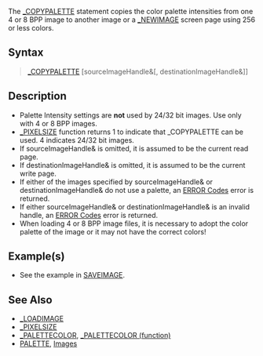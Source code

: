 The [_COPYPALETTE](_COPYPALETTE) statement copies the color palette intensities from one 4 or 8 BPP image to another image or a [_NEWIMAGE](_NEWIMAGE) screen page using 256 or less colors.

## Syntax

> [_COPYPALETTE](_COPYPALETTE) [sourceImageHandle&[, destinationImageHandle&]]

## Description

* Palette Intensity settings are **not** used by 24/32 bit images. Use only with 4 or 8 BPP images.
* [_PIXELSIZE](_PIXELSIZE) function returns 1 to indicate that _COPYPALETTE can be used. 4 indicates 24/32 bit images.
* If sourceImageHandle& is omitted, it is assumed to be the current read page.
* If destinationImageHandle& is omitted, it is assumed to be the current write page.
* If either of the images specified by sourceImageHandle& or destinationImageHandle& do not use a palette, an [ERROR Codes](ERROR-Codes) error is returned.
* If either sourceImageHandle& or destinationImageHandle& is an invalid handle, an [ERROR Codes](ERROR-Codes) error is returned.
* When loading 4 or 8 BPP image files, it is necessary to adopt the color palette of the image or it may not have the correct colors!

## Example(s)

* See the example in [SAVEIMAGE](SAVEIMAGE).

## See Also

* [_LOADIMAGE](_LOADIMAGE)
* [_PIXELSIZE](_PIXELSIZE)
* [_PALETTECOLOR](_PALETTECOLOR), [_PALETTECOLOR (function)](_PALETTECOLOR-(function))
* [PALETTE](PALETTE), [Images](Images)
